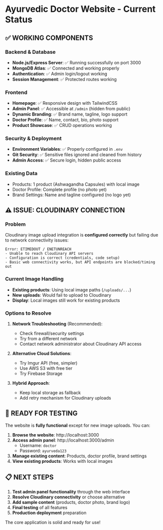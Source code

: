 # Ayurvedic Doctor Website - Current Status

## ✅ WORKING COMPONENTS

### Backend & Database
- **Node.js/Express Server**: ✅ Running successfully on port 3000
- **MongoDB Atlas**: ✅ Connected and working properly
- **Authentication**: ✅ Admin login/logout working
- **Session Management**: ✅ Protected routes working

### Frontend
- **Homepage**: ✅ Responsive design with TailwindCSS
- **Admin Panel**: ✅ Accessible at `/admin` (hidden from public)
- **Dynamic Branding**: ✅ Brand name, tagline, logo support
- **Doctor Profile**: ✅ Name, contact, bio, photo support
- **Product Showcase**: ✅ CRUD operations working

### Security & Deployment
- **Environment Variables**: ✅ Properly configured in `.env`
- **Git Security**: ✅ Sensitive files ignored and cleaned from history
- **Admin Access**: ✅ Secure login, hidden public access

### Existing Data
- Products: 1 product (Ashwagandha Capsules) with local image
- Doctor Profile: Complete profile (no photo yet)  
- Brand Settings: Name and tagline configured (no logo yet)

## ⚠️ ISSUE: CLOUDINARY CONNECTION

### Problem
Cloudinary image upload integration is **configured correctly** but failing due to network connectivity issues:

```
Error: ETIMEDOUT / ENETUNREACH
- Unable to reach Cloudinary API servers
- Configuration is correct (credentials, code setup)
- Basic web connectivity works, but API endpoints are blocked/timing out
```

### Current Image Handling
- **Existing products**: Using local image paths (`/uploads/...`)
- **New uploads**: Would fail to upload to Cloudinary
- **Display**: Local images still work for existing products

### Options to Resolve

1. **Network Troubleshooting** (Recommended):
   - Check firewall/security settings
   - Try from a different network
   - Contact network administrator about Cloudinary API access

2. **Alternative Cloud Solutions**:
   - Try Imgur API (free, simpler)
   - Use AWS S3 with free tier
   - Try Firebase Storage

3. **Hybrid Approach**:
   - Keep local storage as fallback
   - Add retry mechanism for Cloudinary uploads

## 🚀 READY FOR TESTING

The website is **fully functional** except for new image uploads. You can:

1. **Browse the website**: http://localhost:3000
2. **Access admin panel**: http://localhost:3000/admin
   - Username: `doctor`
   - Password: `ayurveda123`
3. **Manage existing content**: Products, doctor profile, brand settings
4. **View existing products**: Works with local images

## 📋 NEXT STEPS

1. **Test admin panel functionality** through the web interface
2. **Resolve Cloudinary connectivity** or choose alternative
3. **Add sample content** (products, doctor photo, brand logo)
4. **Final testing** of all features
5. **Production deployment** preparation

The core application is solid and ready for use!

